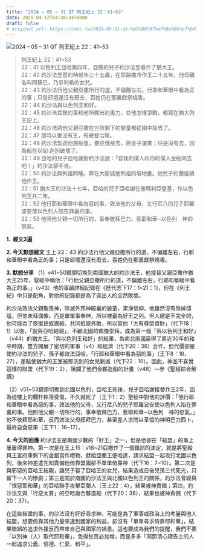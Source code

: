 ```yaml
---
title: "2024 – 05 – 31 QT 列王紀上 22：41~53"
date: 2025-04-12T04:38:34+0800
draft: false
# original_url: https://cmtc.tw/2024-05-31-qt-%e5%88%97%e7%8e%8b%e7%b4%80%e4%b8%8a-22%ef%bc%9a4153
---
```


![2024 – 05 – 31 QT 列王紀上 22：41\~53](/images/qt.jpg  "2024 – 05 – 31 QT 列王紀上 22：41\~53")

> 列王紀上 22：41\~53  
> 22：41 以色列王亞哈第四年，亞撒的兒子約沙法登基作了猶大王。  
> 22：42 約沙法登基的時候年三十五歲，在耶路撒冷作王二十五年。他母親名叫阿蘇巴，乃示利希的女兒。  
> 22：43 約沙法行他父親亞撒所行的道，不偏離左右，行耶和華眼中看為正的事；只是邱壇還沒有廢去，百姓仍在那裏獻祭燒香。  
> 22：44 約沙法與以色列王和好。  
> 22：45 約沙法其餘的事和他所顯出的勇力，並他怎樣爭戰，都寫在猶大列王記上。  
> 22：46 約沙法將他父親亞撒在世所剩下的孌童都從國中除去了。  
> 22：47 那時以東沒有王，有總督治理。  
> 22：48 約沙法製造他施船隻，要往俄斐去，將金子運來；只是沒有去，因為船在以旬‧迦別破壞了。  
> 22：49 亞哈的兒子亞哈謝對約沙法說：「容我的僕人和你的僕人坐船同去吧！」約沙法卻不肯。  
> 22：50 約沙法與列祖同睡。葬在大衛城他列祖的墳地裏。他兒子約蘭接續他作王。  
> 22：51 猶大王約沙法十七年，亞哈的兒子亞哈謝在撒瑪利亞登基，作以色列王共二年。  
> 22：52 他行耶和華眼中看為惡的事，效法他的父母，又行尼八的兒子耶羅波安使以色列人陷在罪裏的事。  
> 22：53 他照他父親一切所行的，事奉敬拜巴力，惹耶和華─以色列　神的怒氣。

**1.  經文3遍**

**2. 今天默想經文**
王上 22：43 約沙法行他父親亞撒所行的道，不偏離左右，行耶和華眼中看為正的事；只是邱壇還沒有廢去，百姓仍在那裏獻祭燒香。

**3. 默想分享**
（1）v41\~50鏡頭切換到南國猶大的約沙法王，他接替父親亞撒作猶大王25年，聖經中稱他：「行他父親亞撒所行的道，不偏離左右，行耶和華眼中看為正的事。」（v43）他的事蹟詳細記錄在《歷代志下17：1\~21：1》，但在《列王紀》中只是配角，對他的記錄都是為了突出人的全然敗壞。

約沙法效法父親敬畏神，除滅外邦神殿裏的孌童，潔淨信仰。他雖然沒有除掉邱壇，但並未拜偶像，而是單單事奉神，所以被最為好王之列。但人總是不完全的，他可能為了恢復民族團結、共同抵禦外敵，所以當他「大有尊榮資財」（代下18：1）以後，「就與亞哈結親」，不顧北國的偶像崇拜，成為第一個「與以色列王和好」（v44）的猶大王。「與以色列王和好」的結果，為南北兩國贏得了將近30年的和平時期，雙方開展了密切的軍事（v4）和經濟（代下20：36）合作，但代價卻是使約沙法的兒子、孫子都效法亞哈，「行耶和華眼中看為惡的事」（王下8：18、27），差點使猶大的王室被耶洗別的女兒剿滅（代下22：10）。因此，神並不喜悅這樣的聯盟（代下19：2），阻攔了他們合夥造船的計畫（v48）—參《聖經綜合解讀》

（2）v51\~53鏡頭切換到北國以色列，亞哈王死後，兒子亞哈謝接替作王2年，因為從樓上的欄杆摔落受傷，不久就死了（王下1：2）聖經中對他的評價：「他行耶和華眼中看為惡的事，效法他的父母，又行尼八的兒子耶羅波安使以色列人陷在罪裏的事。他照他父親一切所行的，事奉敬拜巴力，惹耶和華─以色列　神的怒氣。」他不敬拜耶和華，反而效法父母膜拜巴力，甚至差人求問以革倫的神明巴力西卜，最終自食惡果（王下1：16\~17）。

**4. 今天的回應**
約沙法主是南國少數的「好王」之一，但是他卻在「結盟」的事上屢屢得罪神。第一次是在王上15：v18\~21亞撒作了一個錯誤的決定，就是將聖殿與王宮府庫剩下的金銀當作禮物，獻給亞蘭王便哈達，請求結盟一起攻打北國以色列，後來神差遣先知責備他倚靠盟國卻不單單倚靠神（代下16：7\~10）。第二次是與邪惡的亞哈王結親，讓兒子娶了亞哈王的女兒，結果造成日後兒孫三代死光，只留下一人的慘劇；第三是關於南國約沙法王與北國以色列王的關係，約沙法曾經與「恨惡耶和華」的亞哈聯手攻擊亞蘭人（王上22：4），結果被神責備；第四，約沙法又與「行惡太甚」的亞哈謝合夥造船（代下20：36），結果也被神責備（代下20：37）。

在這些結盟的事，約沙法沒有好好尋求神，可能是為了軍事或政治上的考量與他人結盟，想要倚靠其他力量來達到國家的利益，卻沒有「單單尋求倚靠耶和華」，結果錯誤的追求外援反而帶來自己與國家的禍患。這也要成為我們的提醒，我們不要「以別神（人）取代耶和華」，免得愁苦必加增，而是多多「同那清心禱告主的人一起追求公義、信德、仁愛、和平」。
